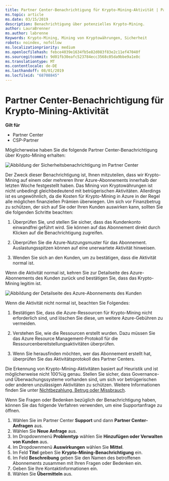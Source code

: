 ```yaml
---
title: Partner Center-Benachrichtigung für Krypto-Mining-Aktivität | Partner Center
ms.topic: article
ms.date: 03/15/2019
description: Benachrichtigung über potenzielles Krypto-Mining.
author: LauraBrenner
ms.author: labrenne
Keywords: Krypto-Mining, Mining von Kryptowährungen, Sicherheit
robots: noindex, nofollow
ms.localizationpriority: medium
ms.openlocfilehash: febce4039e1634fb5e82d083f83e2c11ef47040f
ms.sourcegitcommit: 9d01fb30eafc523784ecc3568c05da9bbe9a1e8c
ms.translationtype: MT
ms.contentlocale: de-DE
ms.lasthandoff: 08/01/2019
ms.locfileid: "68708845"
---
```

# <a name="partner-center-notification-for-cryptocurrency-mining-activity"></a>Partner Center-Benachrichtigung für Krypto-Mining-Aktivität

**Gilt für**

-  Partner Center
-  CSP-Partner

Möglicherweise haben Sie die folgende Partner Center-Benachrichtigung über Krypto-Mining erhalten:
 
![Abbildung der Sicherheitsbenachrichtigung im Partner Center](images/crypto1.png)

Der Zweck dieser Benachrichtigung ist, Ihnen mitzuteilen, dass wir Krypto-Mining auf einem oder mehreren Ihrer Azure-Abonnements innerhalb der letzten Woche festgestellt haben. Das Mining von Kryptowährungen ist nicht unbedingt gleichbedeutend mit betrügerischen Aktivitäten. Allerdings ist es ungewöhnlich, da die Kosten für Krypto-Mining in Azure in der Regel alle möglichen finanziellen Prämien überwiegen. Um sich vor Finanzbetrug zu schützen, der sich auf Sie oder Ihren Kunden auswirken kann, sollten Sie die folgenden Schritte beachten:

1.  Überprüfen Sie, und stellen Sie sicher, dass das Kundenkonto einwandfrei geführt wird. Sie können auf das Abonnement direkt durch Klicken auf die Benachrichtigung zugreifen.

2.  Überprüfen Sie die Azure-Nutzungsmuster für das Abonnement. Auslastungsspitzen können auf eine unerwartete Aktivität hinweisen.

3.  Wenden Sie sich an den Kunden, um zu bestätigen, dass die Aktivität normal ist.

Wenn die Aktivität normal ist, kehren Sie zur Detailseite des Azure-Abonnements des Kunden zurück und bestätigen Sie, dass das Krypto-Mining legitim ist. 


![Abbildung der Detailseite des Azure-Abonnements des Kunden](images/crypto2.png)

Wenn die Aktivität nicht normal ist, beachten Sie Folgendes:

1.  Bestätigen Sie, dass die Azure-Ressourcen für Krypto-Mining nicht erforderlich sind, und löschen Sie diese, um weitere Azure-Gebühren zu vermeiden.

2.  Verstehen Sie, wie die Ressourcen erstellt wurden. Dazu müssen Sie das Azure Resource Management-Protokoll für die Ressourcenbereitstellungsaktivitäten überprüfen.

3.  Wenn Sie herausfinden möchten, wer das Abonnement erstellt hat, überprüfen Sie das Aktivitätsprotokoll des Partner Centers.

Die Erkennung von Krypto-Mining-Aktivitäten basiert auf Heuristik und ist möglicherweise nicht 100%ig genau. Stellen Sie sicher, dass Governance- und Überwachungssysteme vorhanden sind, um sich vor betrügerischen oder anderen unzulässigen Aktivitäten zu schützen. Weitere Informationen finden Sie unter [Nichtbezahlung, Betrug oder Missbrauch](https://docs.microsoft.com/partner-center/non-payment--fraud--or-misuse).

Wenn Sie Fragen oder Bedenken bezüglich der Benachrichtigung haben, können Sie das folgende Verfahren verwenden, um eine Supportanfrage zu öffnen.

1.  Wählen Sie im Partner Center **Support** und dann **Partner Center-Anfragen** aus.
3.  Wählen Sie **Neue Anfrage** aus. 
4.  Im Dropdownmenü **Problemtyp** wählen Sie **Hinzufügen oder Verwalten von Kunden** aus.
5.  Im Dropdownmenü **Auswirkungen** wählen Sie **Mittel**.
6.  Im Feld **Titel** geben Sie **Krypto-Mining-Benachrichtigung** ein.
7.  Im Feld **Beschreibung** geben Sie den Namen des betroffenen Abonnements zusammen mit Ihren Fragen oder Bedenken ein. 
8.  Geben Sie Ihre Kontaktinformationen ein.
9.  Wählen Sie **Übermitteln** aus.



